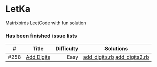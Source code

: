 # LetKa
Matrixbirds LeetCode with fun solution

### Has been finished issue lists


| #   | Title   | Difficulty  | Solutions |
|:---:|:-------:|------------:| :-------: |  
|#258 |[Add Digits](https://leetcode.com/problems/add-digits/)| Easy | [add_digits.rb](https://github.com/Matrixbirds/LetKa/blob/master/add_digits_%23258/add_digits.rb) [add_digits2.rb](https://github.com/Matrixbirds/LetKa/blob/master/add_digits_%23258/add_digits2.rb) |
